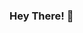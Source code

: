 ### Hey There! 👋

<!--
**SushruthaSundaram/SushruthaSundaram** is a ✨ _special_ ✨ repository because its `README.md` (this file) appears on your GitHub profile.

Here are some ideas to get you started:

- 🔭 I’m currently pursuing Third Year UG at IIT Kanpur
- 🌱 I’m currently learning Tableau, Power BI
- 👯 I’m looking to collaborate on Data Analytics
- 📫 How to reach me: ... [LinkedIn] https://www.linkedin.com/in/sushrutha-sundaram-09b240168/ 
-->
